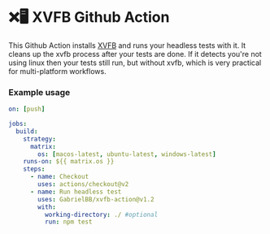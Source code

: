 
# ❌🖥️ XVFB Github Action

This Github Action installs [XVFB](http://elementalselenium.com/tips/38-headless)  and runs your headless tests with it. It cleans up the xvfb process after your tests are done. If it detects you're not using linux then your tests still run, but without xvfb, which is very practical for multi-platform workflows.

### Example usage

```yml
on: [push]

jobs:
  build:
    strategy:
      matrix:
        os: [macos-latest, ubuntu-latest, windows-latest]
    runs-on: ${{ matrix.os }}
    steps:
      - name: Checkout
        uses: actions/checkout@v2
      - name: Run headless test
        uses: GabrielBB/xvfb-action@v1.2
        with:
          working-directory: ./ #optional
          run: npm test
```
